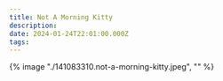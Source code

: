 ```yaml
---
title: Not A Morning Kitty
description: 
date: 2024-01-24T22:01:00.000Z
tags: 
---
```

{% image "./141083310.not-a-morning-kitty.jpeg", "" %}